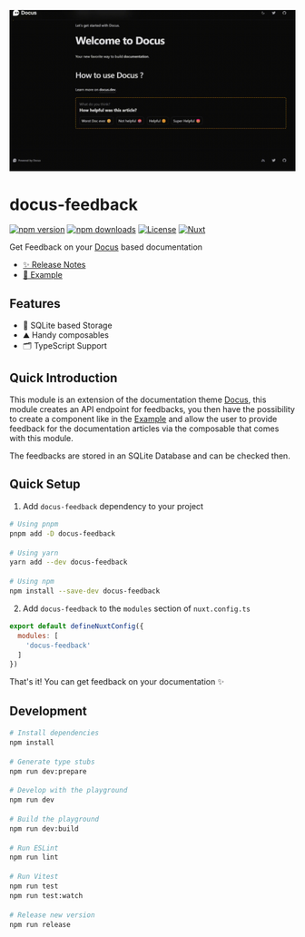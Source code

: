 ![](https://github.com/Intevel/docus-feedback/blob/master/2023-03-19%2017-48-39.gif)

# docus-feedback

[![npm version][npm-version-src]][npm-version-href]
[![npm downloads][npm-downloads-src]][npm-downloads-href]
[![License][license-src]][license-href]
[![Nuxt][nuxt-src]][nuxt-href]

Get Feedback on your [Docus](https://docus.dev) based documentation

- [✨ Release Notes](/CHANGELOG.md)
- [🏀 Example](https://codesandbox.io/p/sandbox/docus-feedback-example-8ucvjh?file=%2FREADME.md)

## Features

- 💾 SQLite based Storage
- ⛰ Handy composables
- 🗂 TypeScript Support

## Quick Introduction
This module is an extension of the documentation theme [Docus](https://docus.dev), this module creates an API endpoint for feedbacks, you then have the possibility to create a component like in the [Example](https://codesandbox.io/p/sandbox/docus-feedback-example-8ucvjh?file=%2FREADME.md) and allow the user to provide feedback for the documentation articles via the composable that comes with this module.

The feedbacks are stored in an SQLite Database and can be checked then.

## Quick Setup

1. Add `docus-feedback` dependency to your project

```bash
# Using pnpm
pnpm add -D docus-feedback

# Using yarn
yarn add --dev docus-feedback

# Using npm
npm install --save-dev docus-feedback
```

2. Add `docus-feedback` to the `modules` section of `nuxt.config.ts`

```js
export default defineNuxtConfig({
  modules: [
    'docus-feedback'
  ]
})
```

That's it! You can get feedback on your documentation ✨

## Development

```bash
# Install dependencies
npm install

# Generate type stubs
npm run dev:prepare

# Develop with the playground
npm run dev

# Build the playground
npm run dev:build

# Run ESLint
npm run lint

# Run Vitest
npm run test
npm run test:watch

# Release new version
npm run release
```

<!-- Badges -->
[npm-version-src]: https://img.shields.io/npm/v/docus-feedback/latest.svg?style=flat&colorA=18181B&colorB=28CF8D
[npm-version-href]: https://npmjs.com/package/docus-feedback

[npm-downloads-src]: https://img.shields.io/npm/dm/docus-feedback.svg?style=flat&colorA=18181B&colorB=28CF8D
[npm-downloads-href]: https://npmjs.com/package/docus-feedback

[license-src]: https://img.shields.io/npm/l/docus-feedback.svg?style=flat&colorA=18181B&colorB=28CF8D
[license-href]: https://npmjs.com/package/docus-feedback

[nuxt-src]: https://img.shields.io/badge/Nuxt-18181B?logo=nuxt.js
[nuxt-href]: https://nuxt.com

